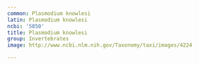 ```yaml
---
common: Plasmodium knowlesi
latin: Plasmodium knowlesi
ncbi: '5850'
title: Plasmodium knowlesi
group: Invertebrates
image: http://www.ncbi.nlm.nih.gov/Taxonomy/taxi/images/4224

---
```

